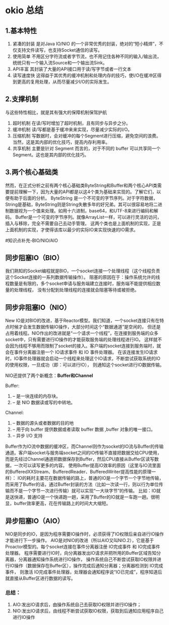 # okio 总结

## 1.基本特性
1. 紧凑的封装 是对Java IO/NIO 的一个非常优秀的封装，绝对的“短小精焊”，不仅支持文件读写，也支持Socket通信的读写。
2. 使用简单 不用区分字符流或者字节流，也不用记住各种不同的输入/输出流，统统只有一个输入流Source和一个输出流Sink。
3. API丰富 其封装了大量的API接口用于读/写字节或者一行文本
4. 读写速度快 这得益于其优秀的缓冲机制和处理内存的技巧，使I/O在缓冲区得到更高的复用处理，从而尽量减少I/O的实际发生。
## 2.支撑机制
与这些特性相比，就是其有强大的保障机制保驾护航
1. 超时机制 在读/写时增加了超时机制，且有同步与异步之分。
2. 缓冲机制 读/写都是基于缓冲来来实现，尽量减少实际的I/O。
3. 压缩机制 写数据时，会对缓冲的每个Segment进行压缩，避免空间的浪费。当然，这是其内部的优化技巧，提高内存利用率。
4. 共享机制 主要是针对 Segment 而言的，对于不同的 buffer 可以共享同一个 Segment。这也是其内部的优化技巧。
## 3.两个核心基础类
然而，在正式分析之前有两个核心基础类ByteString和Buffer和两个核心API类需要提前理解一下，因为大量的API都是以这4个类为基础来实现的。了解它们，以便有助于后面的分析。
ByteString 是一个不可变的字节序列。对于字符数据，String是基础，ByteString则是String失散多年的好兄弟。其可以很容易地将二进制数据视为一个值来处理。如用十六进制，base64，和UTF-8来进行编码和解码。
Buffer是一个可变的字节序列。就像ArrayList一样，可以进行灵活的访问，插入与移除，完全不需要自己去动手管理。
这两个类也是上面机制的实现，正是上面机制的实现，才使得该库以最少的实际IO来实现快速的IO需求。

#知识点补充-BIO/NIO/AIO

## 同步阻塞IO（BIO）
我们熟知的Socket编程就是BIO，一个socket连接一个处理线程（这个线程负责这个Socket连接的一系列数据传输操作）。
阻塞的原因在于：操作系统允许的线程数量是有限的，多个socket申请与服务端建立连接时，服务端不能提供相应数量的处理线程，
没有分配到处理线程的连接就会阻塞等待或被拒绝。

## 同步非阻塞IO（NIO）
New IO是对BIO的改进，基于Reactor模型。我们知道，一个socket连接只有在特点时候才会发生数据传输IO操作，大部分时间这个“数据通道”是空闲的，
但还是占用着线程。NIO作出的改进就是“一个请求一个线程”，在连接到服务端的众多socket中，只有需要进行IO操作的才能获取服务端的处理线程进行IO。
这样就不会因为线程不够用而限制了socket的接入。客户端的socket连接到服务端时，就会在事件分离器注册一个 IO请求事件 和 IO 事件处理器。
在该连接发生IO请求时，IO事件处理器就会启动一个线程来处理这个IO请求，不断尝试获取系统的IO的使用权限，一旦成功（即：可以进行IO），
则通知这个socket进行IO数据传输。

NIO还提供了两个新概念：**Buffer和Channel**

Buffer:

1. – 是一块连续的内存块。
2. – 是 NIO 数据读或写的中转地。

Channel:

1. – 数据的源头或者数据的目的地
2. – 用于向 buffer 提供数据或者读取 buffer 数据 ,buffer 对象的唯一接口。
3. – 异步 I/O 支持

Buffer作为IO流中数据的缓冲区，而Channel则作为socket的IO流与Buffer的传输通道。客户端socket与服务端socket之间的IO传输不直接把数据交给CPU使用，
而是先经过Channel通道把数据保存到Buffer，然后CPU直接从Buffer区读写数据，一次可以读写更多的内容。
使用Buffer提高IO效率的原因（这里与IO流里面的BufferedXXStream、BufferedReader、BufferedWriter提高性能的原理一样）：
IO的耗时主要花在数据传输的路上，普通的IO是一个字节一个字节地传输，
而采用了Buffer的话，通过Buffer封装的方法（比如一次读一行，则以行为单位传输而不是一个字节一次进行传输）就可以实现“一大块字节”的传输。
比如：IO就是送快递，普通IO是一个快递跑一趟，采用了Buffer的IO就是一车跑一趟。很明显，buffer效率更高，花在传输路上的时间大大缩短。
 
## 异步阻塞IO（AIO）

NIO是同步的IO，是因为程序需要IO操作时，必须获得了IO权限后亲自进行IO操作才能进行下一步操作。
AIO是对NIO的改进（所以AIO又叫NIO.2），它是基于Proactor模型的。每个socket连接在事件分离器注册 IO完成事件 和 IO完成事件处理器。
程序需要进行IO时，向分离器发出IO请求并把所用的Buffer区域告知分离器，分离器通知操作系统进行IO操作，
操作系统自己不断尝试获取IO权限并进行IO操作（数据保存在Buffer区），操作完成后通知分离器；分离器检测到 IO完成事件，
则激活 IO完成事件处理器，处理器会通知程序说“IO已完成”，程序知道后就直接从Buffer区进行数据的读写。


### 总结： 
1. AIO:发出IO请求后，由操作系统自己去获取IO权限并进行IO操作；
2. NIO:发出IO请求后，由线程不断尝试获取IO权限，获取到后通知应用程序自己进行IO操作
 